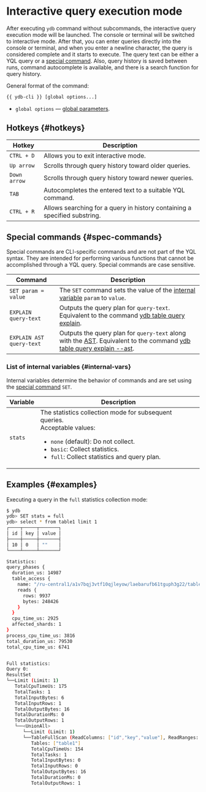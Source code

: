 # Interactive query execution mode

After executing `ydb` command without subcommands, the interactive query execution mode will be launched. The console or terminal will be switched to interactive mode. After that, you can enter queries directly into the console or terminal, and when you enter a newline character, the query is considered complete and it starts to execute. The query text can be either a YQL query or a [special command](#spec-commands). Also, query history is saved between runs, command autocomplete is available, and there is a search function for query history.

General format of the command:

```bash
{{ ydb-cli }} [global options...]
```

* `global options` — [global parameters](commands/global-options.md).

## Hotkeys {#hotkeys}

Hotkey | Description
---|---
`CTRL + D` | Allows you to exit interactive mode.
`Up arrow` | Scrolls through query history toward older queries.
`Down arrow` | Scrolls through query history toward newer queries.
`TAB` | Autocompletes the entered text to a suitable YQL command.
`CTRL + R` | Allows searching for a query in history containing a specified substring.

## Special commands {#spec-commands}

Special commands are CLI-specific commands and are not part of the YQL syntax. They are intended for performing various functions that cannot be accomplished through a YQL query. Special commands are case sensitive.

Command | Description
---|---
| `SET param = value` | The `SET` command sets the value of the [internal variable](#internal-vars) `param` to `value`. |
| `EXPLAIN query-text` | Outputs the query plan for `query-text`. Equivalent to the command [ydb table query explain](commands/explain-plan.md#explain-plan). |
| `EXPLAIN AST query-text` | Outputs the query plan for `query-text` along with the [AST](commands/explain-plan.md). Equivalent to the command [ydb table query explain --ast](commands/explain-plan.md#ast). |

### List of internal variables {#internal-vars}

Internal variables determine the behavior of commands and are set using the [special command](#spec-commands) `SET`.

Variable | Description
---|---
| `stats` | The statistics collection mode for subsequent queries.<br>Acceptable values:<ul><li>`none` (default): Do not collect.</li><li>`basic`: Collect statistics.</li><li>`full`: Collect statistics and query plan.</li></ul> |

## Examples {#examples}

Executing a query in the `full` statistics collection mode:

```bash
$ ydb
ydb> SET stats = full
ydb> select * from table1 limit 1
┌────┬─────┬───────┐
│ id │ key │ value │
├────┼─────┼───────┤
│ 10 │ 0   │ ""    │
└────┴─────┴───────┘

Statistics:
query_phases {
  duration_us: 14987
  table_access {
    name: "/ru-central1/a1v7bqj3vtf10qjleyow/laebarufb61tguph3g22/table1"
    reads {
      rows: 9937
      bytes: 248426
    }
  }
  cpu_time_us: 2925
  affected_shards: 1
}
process_cpu_time_us: 3816
total_duration_us: 79530
total_cpu_time_us: 6741


Full statistics:
Query 0:
ResultSet
└──Limit (Limit: 1)
   TotalCpuTimeUs: 175
   TotalTasks: 1
   TotalInputBytes: 6
   TotalInputRows: 1
   TotalOutputBytes: 16
   TotalDurationMs: 0
   TotalOutputRows: 1
   └──<UnionAll>
      └──Limit (Limit: 1)
      └──TableFullScan (ReadColumns: ["id","key","value"], ReadRanges: ["key (-∞, +∞)"], Table: impex_table)
         Tables: ["table1"]
         TotalCpuTimeUs: 154
         TotalTasks: 1
         TotalInputBytes: 0
         TotalInputRows: 0
         TotalOutputBytes: 16
         TotalDurationMs: 0
         TotalOutputRows: 1
```
